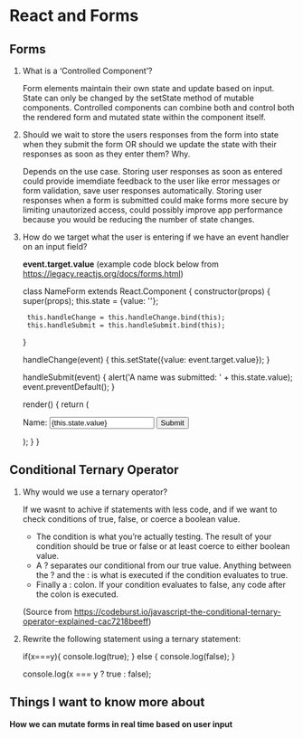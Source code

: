 # React and Forms

## Forms

1. What is a ‘Controlled Component’?

    Form elements maintain their own state and update based on input. State can only be changed by the setState method of mutable components. Controlled components can combine both and control both the rendered form and mutated state within the component itself.

2. Should we wait to store the users responses from the form into state when they submit the form OR should we update the state with their responses as soon as they enter them? Why.

    Depends on the use case. Storing user responses as soon as entered could provide imemdiate feedback to the user like error messages or form validation, save user responses automatically. Storing user responses when a form is submitted could make forms more secure by limiting unautorized access, could possibly improve app performance because you would be reducing the number of state changes.

3. How do we target what the user is entering if we have an event handler on an input field?

    **event.target.value** (example code block below from https://legacy.reactjs.org/docs/forms.html)

    class NameForm extends React.Component {
    constructor(props) {
        super(props);
        this.state = {value: ''};

        this.handleChange = this.handleChange.bind(this);
        this.handleSubmit = this.handleSubmit.bind(this);
    }

    handleChange(event) {
        this.setState({value: event.target.value});
    }

    handleSubmit(event) {
        alert('A name was submitted: ' + this.state.value);
        event.preventDefault();
    }

    render() {
        return (
        <form onSubmit={this.handleSubmit}>
            <label>
            Name:
            <input type="text" value={this.state.value} onChange={this.handleChange} />
            </label>
            <input type="submit" value="Submit" />
        </form>
        );
    }
    }


## Conditional Ternary Operator

1. Why would we use a ternary operator?

    If we wasnt to achive if statements with less code, and if we want to check conditions of true, false, or coerce a boolean value.

    - The condition is what you’re actually testing. The result of your condition should be true or false or at least coerce to either boolean value.
    - A ? separates our conditional from our true value. Anything between the ? and the : is what is executed if the condition evaluates to true.
    - Finally a : colon. If your condition evaluates to false, any code after the colon is executed.

    (Source from https://codeburst.io/javascript-the-conditional-ternary-operator-explained-cac7218beeff)

2. Rewrite the following statement using a ternary statement:

    if(x===y){
    console.log(true);
    } else {
    console.log(false);
    }

    console.log(x === y ? true : false);

## Things I want to know more about

**How we can mutate forms in real time based on user input**